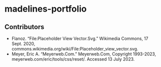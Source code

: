 # madelines-portfolio

## Contributors
- Flanoz. “File:Placeholder View Vector.Svg.” Wikimedia Commons, 17 Sept. 2020, commons.wikimedia.org/wiki/File:Placeholder_view_vector.svg. 
- Meyer, Eric A. “Meyerweb.Com.” Meyerweb.Com, Copyright 1993-2023, meyerweb.com/eric/tools/css/reset/. Accessed 13 July 2023. 

